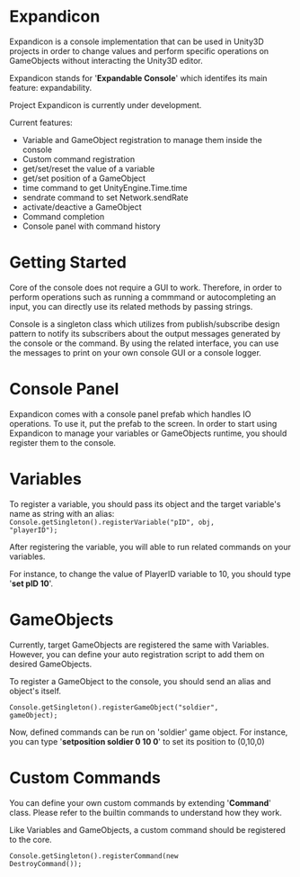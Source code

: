 Expandicon
==========

Expandicon is a console implementation that can be used in Unity3D projects in order to change values and perform specific operations on GameObjects without interacting the Unity3D editor. 

Expandicon stands for '<b>Expandable Console</b>' which identifes its main feature: expandability.

Project Expandicon is currently under development.

Current features:

- Variable and GameObject registration to manage them inside the console
- Custom command registration
- get/set/reset the value of a variable
- get/set position of a GameObject
- time command to get UnityEngine.Time.time
- sendrate command to set Network.sendRate
- activate/deactive a GameObject
- Command completion
- Console panel with command history


Getting Started
===============

Core of the console does not require a GUI to work. Therefore, in order to perform operations such as running a commmand or autocompleting an input, you can directly use its related methods by passing strings.

Console is a singleton class which utilizes from publish/subscribe design pattern to notify its subscribers about the output messages generated by the console or the command. By using the related interface, you can use the messages to print on your own console GUI or a console logger.


Console Panel
=============

Expandicon comes with a console panel prefab which handles IO operations. To use it, put the prefab to the screen. 
In order to start using Expandicon to manage your variables or GameObjects runtime, you should register them to the console. 

Variables
=========

To register a variable, you should pass its object and the target variable's name as string with an alias:
<code>Console.getSingleton().registerVariable("pID", obj, "playerID");</code>

After registering the variable, you will able to run related commands on your variables.

For instance, to change the value of PlayerID variable to 10, you should type '<b>set pID 10</b>'.


GameObjects
===========

Currently, target GameObjects are registered the same with Variables. However, you can define your auto registration script to add them on desired GameObjects.

To register a GameObject to the console, you should send an alias and object's itself.
 
<code>Console.getSingleton().registerGameObject("soldier", gameObject);</code>

Now, defined commands can be run on 'soldier' game object. For instance, you can type '<b>setposition soldier 0 10 0</b>' to set its position to (0,10,0)

Custom Commands
===============

You can define your own custom commands by extending '<b>Command</b>' class. Please refer to the builtin commands to understand how they work.

Like Variables and GameObjects, a custom command should be registered to the core.

<code>Console.getSingleton().registerCommand(new DestroyCommand());</code>



